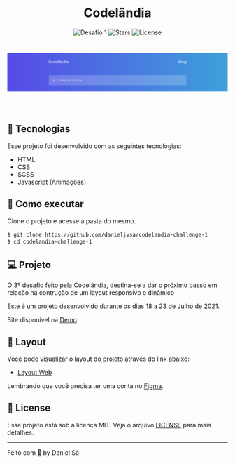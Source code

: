 <h1 align="center">
  Codelândia
</h1>

<p align="center">
  <img src="https://img.shields.io/static/v1?label=Desafio&message=01&color=8257E5&labelColor=000000" alt="Desafio 1" />
  
  <img src="https://img.shields.io/github/stars/danieljvsa/codelandia-challenge-1?label=stars&message=MIT&color=8257E5&labelColor=000000" alt="Stars">

  <img  src="https://img.shields.io/static/v1?label=license&message=MIT&color=8257E5&labelColor=000000" alt="License">   
</p>

<h1 align="center">
    <img alt="Desafio 1" src="/assets/home.png" />
</h1>

<br>

## 🧪 Tecnologias

Esse projeto foi desenvolvido com as seguintes tecnologias:

- HTML
- CSS
- SCSS
- Javascript (Animações)

## 🚀 Como executar

Clone o projeto e acesse a pasta do mesmo.

```bash
$ git clone https://github.com/danieljvsa/codelandia-challenge-1
$ cd codelandia-challenge-1
```

## 💻 Projeto

O 3º desafio feito pela Codelândia, destina-se a dar o próximo passo em relação há contrução de um layout responsivo e dinâmico 

Este é um projeto desenvolvido durante os dias 18 a 23 de Julho de 2021.

Site disponivel na [Demo](https://hardcore-joliot-172bbe.netlify.app)

## 🔖 Layout

Você pode visualizar o layout do projeto através do link abaixo:

- [Layout Web](https://www.figma.com/file/A2EHkR596kPXrANWBhGCjq/Desafios---Codel%C3%A2ndia-(Github)?node-id=0%3A1) 

Lembrando que você precisa ter uma conta no [Figma](http://figma.com/).

## 📝 License

Esse projeto está sob a licença MIT. Veja o arquivo [LICENSE](LICENSE.md) para mais detalhes.

---

Feito com 💜 by Daniel Sá 

